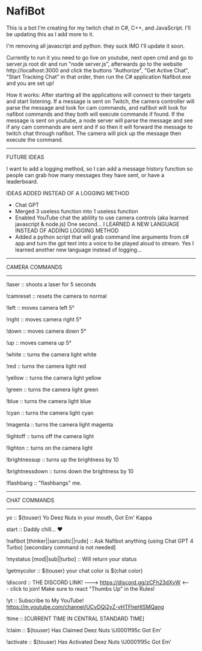 # NafiBot
This is a bot I'm creating for my twitch chat in C#, C++, and JavaScript. I'll be updating this as I add more to it.

I'm removing all javascript and python. they suck IMO I'll update it soon.

Currently to run it you need to go live on youtube, next open cmd and go to server.js root dir and run "node server.js", afterwards go to the website http://localhost:3000 and click the buttons "Authorize", "Get Active Chat", "Start Tracking Chat" in that order, then run the C# application Nafibot.exe and you are set up!

How it works:
  After starting all the applications will connect to their targets and start listening. If a message is sent on Twitch, the camera controller will parse the message and look for cam commands, and nafibot will look for nafibot commands and they both will execute commands if found. If the message is sent on youtube, a node server will parse the message and see if any cam commands are sent and if so then it will forward the message to twitch chat through nafibot. The camera will pick up the message then execute the command.

---------------------------------------------------

FUTURE IDEAS

I want to add a logging method, so I can add a message history function so people can grab how many messages they have sent, or have a leaderboard.

IDEAS ADDED INSTEAD OF A LOGGING METHOD
- Chat GPT
- Merged 3 useless function into 1 useless function
- Enabled YouTube chat the ablility to use camera controls (aka learned javascript & node.js) One second... I LEARNED A NEW LANGUAGE INSTEAD OF ADDING LOGGING METHOD
- Added a python script that will grab command line arguments from c# app and turn the gpt text into a voice to be played aloud to stream. Yes I learned another new language instead of logging...

---------------------------------------------------

CAMERA COMMANDS

---------------------------------------------------

!laser :: shoots a laser for 5 seconds

!camreset :: resets the camera to normal

!left :: moves camera left 5°

!right :: moves camera right 5°

!down :: moves camera down 5°

!up :: moves camera up 5°

!white :: turns the camera light white

!red :: turns the camera light red

!yellow :: turns the camera light yellow

!green :: turns the camera light green

!blue :: turns the camera light blue

!cyan :: turns the camera light cyan

!magenta :: turns the camera light magenta

!lightoff :: turns off the camera light

!lighton :: turns on the camera light

!brightnessup :: turns up the brightness by 10

!brightnessdown :: turns down the brightness by 10

!flashbang :: "flashbangs" me.

---------------------------------------------------

CHAT COMMANDS

---------------------------------------------------

yo ::  $(touser) Yo Deez Nuts in your mouth, Got Em' Kappa

start :: Daddy chill... ❤️

!nafibot [thinker||sarcastic||rude] :: Ask Nafibot anything (using Chat GPT 4 Turbo) [secondary command is not needed]

!mystatus [mod||sub||turbo] :: Will return your status

!getmycolor :: $(touser) your chat color is $(chat color)

!discord :: THE DISCORD LINK! ---> https://discord.gg/zCFh23dXvW <--- click to join! Make sure to react "Thumbs Up" in the Rules!

!yt :: Subscribe to My YouTube! https://m.youtube.com/channel/UCvDQj2yZ-yHTFheHlSMQang

!time :: [CURRENT TIME IN CENTRAL STANDARD TIME]

!claim :: $(touser)  Has Claimed Deez Nuts \U0001f95c Got Em'

!activate ::  $(touser) Has Activated Deez Nuts \U0001f95c Got Em'
